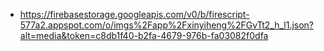 - https://firebasestorage.googleapis.com/v0/b/firescript-577a2.appspot.com/o/imgs%2Fapp%2Fxinyiheng%2FGvTt2_h_l1.json?alt=media&token=c8db1f40-b2fa-4679-976b-fa03082f0dfa
